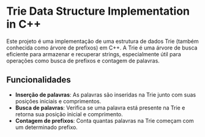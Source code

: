 # Trie Data Structure Implementation in C++

Este projeto é uma implementação de uma estrutura de dados Trie (também conhecida como árvore de prefixos) em C++. A Trie é uma árvore de busca eficiente para armazenar e recuperar strings, especialmente útil para operações como busca de prefixos e contagem de palavras.

## Funcionalidades

- **Inserção de palavras**: As palavras são inseridas na Trie junto com suas posições iniciais e comprimentos.
- **Busca de palavras**: Verifica se uma palavra está presente na Trie e retorna sua posição inicial e comprimento.
- **Contagem de prefixos**: Conta quantas palavras na Trie começam com um determinado prefixo.
